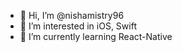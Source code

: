 - 👋 Hi, I’m @nishamistry96
- 👀 I’m interested in iOS, Swift
- 🌱 I’m currently learning React-Native

<!---
nishamistry96/nishamistry96 is a ✨ special ✨ repository because its `README.md` (this file) appears on your GitHub profile.
You can click the Preview link to take a look at your changes.
--->
